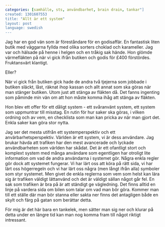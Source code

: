 ```yaml
---
categories: [samhälle, sts, användbarhet, brain drain, tankar"]
created: 1301607553
title: "Allt är ett system"
layout: post
language: swedish
---
```

Jag har en god vän som är föreståndare för en godisaffär. En fantastisk liten butik med väggarna fyllda med olika sorters choklad och karameller. Jag var och hälsade på henne i helgen och en tråkig sak hände. Hon glömde värmefläkten på när vi gick ifrån butiken och godis för £400 förstördes. Fruktansvärt klantigt.

Eller?

När vi gick från butiken gick hade de andra två tjejerna som jobbade i butiken släckt, låst, räknat ihop kassan och allt annat som ska göras när man stänger butiken. Utom just att stänga av fläkten då. Det fanns ingenting som påminde min vän om att hon måste komma ihåg att stänga av fläkten.

Hon blev ett offer för ett dåligt system - ett svåranvänt system, ett system som uppmuntrar till misstag. En rutin för hur saker ska göras, i vilken ordning och av vem, en checklista som man kan pricka av när man gjort det. Enkla saker kan göra stor nytta.

Jag ser det mesta utifrån ett systemperspektiv och ett anvärbarhetsperspektiv. Världen är ett system, vi är dess användare. Jag brukar hävda att trafiken har den mest avancerade och lyckade användbarheten som världen har skådat. Det är ett ofantligt stort och komplext system med många användare som egentligen har otroligt lite information om vad de andra användarna i systemet gör. Några enkla regler gör dock att systemet fungerar. Vi har lärt oss att köra på rätt sida, vi har lärt oss högerregeln och vi har lärt oss några (men långt ifrån alla) symboler som styr systemet. Men givet de enkla reglerna som vem som helst kan lära sig är trafiken väldigt lättanvänd och det är väldigt sällan något går fel. En sak som trafiken är bra på är att ständigt ge vägledning. Det finns alltid en linje på vardera sida om bilen som talar om vad man bör göra. Kommer man till ett ställe där man bör stanna eller sakta ner finns det antagligen både en skylt och färg på gatan som berättar detta.

För mig är det här bara en tankelek, men sätter man sig ner och klurar på detta under en längre tid kan man nog komma fram till något riktigt intressant.
